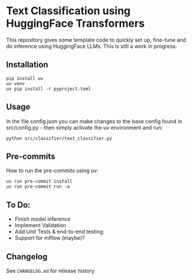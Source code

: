 # Text Classification using HuggingFace Transformers

This repository gives some template code to quickly set up, fine-tune and do inference using HuggingFace LLMs. This is still a work in progress. 

## Installation

``` 
pip install uv
uv venv
uv pip install -r pyproject.toml
```

## Usage

In the file config.json you can make changes to the base config found in src/config.py - then simply activate the uv environment and run:

```
python src/classifier/text_classifier.py
```

## Pre-commits

How to run the pre-commits using uv:

```
uv run pre-commit install
uv run pre-commit run -a
```

## To Do:

- Finish model inference
- Implement Validation
- Add Unit Tests & end-to-end testing.
- Support for mlflow (maybe)?


## Changelog

See `CHANGELOG.md` for release history


